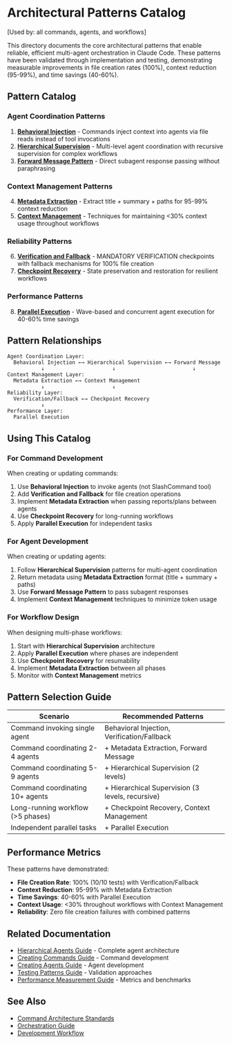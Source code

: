 # Architectural Patterns Catalog

[Used by: all commands, agents, and workflows]

This directory documents the core architectural patterns that enable reliable, efficient multi-agent orchestration in Claude Code. These patterns have been validated through implementation and testing, demonstrating measurable improvements in file creation rates (100%), context reduction (95-99%), and time savings (40-60%).

## Pattern Catalog

### Agent Coordination Patterns

1. **[Behavioral Injection](./behavioral-injection.md)** - Commands inject context into agents via file reads instead of tool invocations
2. **[Hierarchical Supervision](./hierarchical-supervision.md)** - Multi-level agent coordination with recursive supervision for complex workflows
3. **[Forward Message Pattern](./forward-message.md)** - Direct subagent response passing without paraphrasing

### Context Management Patterns

4. **[Metadata Extraction](./metadata-extraction.md)** - Extract title + summary + paths for 95-99% context reduction
5. **[Context Management](./context-management.md)** - Techniques for maintaining <30% context usage throughout workflows

### Reliability Patterns

6. **[Verification and Fallback](./verification-fallback.md)** - MANDATORY VERIFICATION checkpoints with fallback mechanisms for 100% file creation
7. **[Checkpoint Recovery](./checkpoint-recovery.md)** - State preservation and restoration for resilient workflows

### Performance Patterns

8. **[Parallel Execution](./parallel-execution.md)** - Wave-based and concurrent agent execution for 40-60% time savings

## Pattern Relationships

```
Agent Coordination Layer:
  Behavioral Injection ←→ Hierarchical Supervision ←→ Forward Message
           ↓                      ↓                         ↓
Context Management Layer:
  Metadata Extraction ←→ Context Management
           ↓                      ↓
Reliability Layer:
  Verification/Fallback ←→ Checkpoint Recovery
           ↓
Performance Layer:
  Parallel Execution
```

## Using This Catalog

### For Command Development
When creating or updating commands:
1. Use **Behavioral Injection** to invoke agents (not SlashCommand tool)
2. Add **Verification and Fallback** for file creation operations
3. Implement **Metadata Extraction** when passing reports/plans between agents
4. Use **Checkpoint Recovery** for long-running workflows
5. Apply **Parallel Execution** for independent tasks

### For Agent Development
When creating or updating agents:
1. Follow **Hierarchical Supervision** patterns for multi-agent coordination
2. Return metadata using **Metadata Extraction** format (title + summary + paths)
3. Use **Forward Message Pattern** to pass subagent responses
4. Implement **Context Management** techniques to minimize token usage

### For Workflow Design
When designing multi-phase workflows:
1. Start with **Hierarchical Supervision** architecture
2. Apply **Parallel Execution** where phases are independent
3. Use **Checkpoint Recovery** for resumability
4. Implement **Metadata Extraction** between all phases
5. Monitor with **Context Management** metrics

## Pattern Selection Guide

| Scenario | Recommended Patterns |
|----------|---------------------|
| Command invoking single agent | Behavioral Injection, Verification/Fallback |
| Command coordinating 2-4 agents | + Metadata Extraction, Forward Message |
| Command coordinating 5-9 agents | + Hierarchical Supervision (2 levels) |
| Command coordinating 10+ agents | + Hierarchical Supervision (3 levels, recursive) |
| Long-running workflow (>5 phases) | + Checkpoint Recovery, Context Management |
| Independent parallel tasks | + Parallel Execution |

## Performance Metrics

These patterns have demonstrated:
- **File Creation Rate**: 100% (10/10 tests) with Verification/Fallback
- **Context Reduction**: 95-99% with Metadata Extraction
- **Time Savings**: 40-60% with Parallel Execution
- **Context Usage**: <30% throughout workflows with Context Management
- **Reliability**: Zero file creation failures with combined patterns

## Related Documentation

- [Hierarchical Agents Guide](../hierarchical-agents.md) - Complete agent architecture
- [Creating Commands Guide](../../guides/creating-commands.md) - Command development
- [Creating Agents Guide](../../guides/creating-agents.md) - Agent development
- [Testing Patterns Guide](../../guides/testing-patterns.md) - Validation approaches
- [Performance Measurement Guide](../../guides/performance-measurement.md) - Metrics and benchmarks

## See Also

- [Command Architecture Standards](../../reference/command-architecture-standards.md)
- [Orchestration Guide](../../workflows/orchestration-guide.md)
- [Development Workflow](../development-workflow.md)

